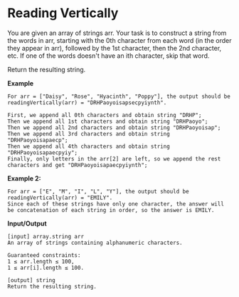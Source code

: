 # Reading Vertically

You are given an array of strings arr. Your task is to construct a string from the words in arr, starting with the 0th character from each word (in the order they appear in arr), followed by the 1st character, then the 2nd character, etc. If one of the words doesn't have an ith character, skip that word.

Return the resulting string.

**Example**

    For arr = ["Daisy", "Rose", "Hyacinth", "Poppy"], the output should be readingVertically(arr) = "DRHPaoyoisapsecpyiynth".

    First, we append all 0th characters and obtain string "DRHP";
    Then we append all 1st characters and obtain string "DRHPaoyo";
    Then we append all 2nd characters and obtain string "DRHPaoyoisap";
    Then we append all 3rd characters and obtain string "DRHPaoyoisapaecp";
    Then we append all 4th characters and obtain string "DRHPaoyoisapaecpyiy";
    Finally, only letters in the arr[2] are left, so we append the rest characters and get "DRHPaoyoisapaecpyiynth";

**Example 2:**

    For arr = ["E", "M", "I", "L", "Y"], the output should be readingVertically(arr) = "EMILY".
    Since each of these strings have only one character, the answer will be concatenation of each string in order, so the answer is EMILY.

**Input/Output**

    [input] array.string arr
    An array of strings containing alphanumeric characters.

    Guaranteed constraints:
    1 ≤ arr.length ≤ 100,
    1 ≤ arr[i].length ≤ 100.

    [output] string
    Return the resulting string.